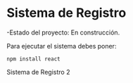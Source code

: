 <h1>Sistema de Registro</h1>

-Estado del proyecto: En construcción.

Para ejecutar el sistema debes poner:

```npm install react```

Sistema de Registro 2
